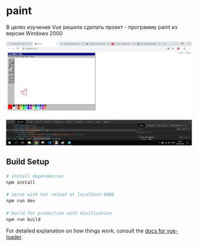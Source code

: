 # paint

В целях изучения Vue решила сделать проект - программу paint из версии Windows 2000

![Иллюстрация к проекту](https://github.com/helmetica/paint2000/raw/master/screen.jpg)

## Build Setup

``` bash
# install dependencies
npm install

# serve with hot reload at localhost:8080
npm run dev

# build for production with minification
npm run build
```

For detailed explanation on how things work, consult the [docs for vue-loader](http://vuejs.github.io/vue-loader).
